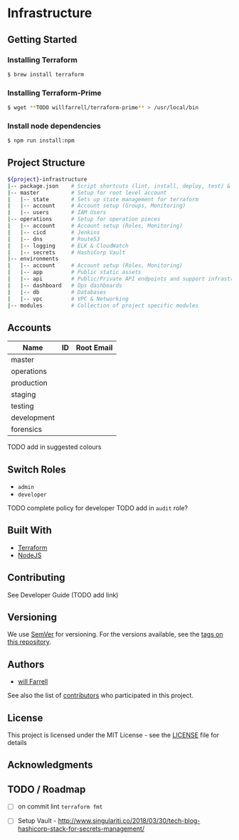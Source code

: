 # Infrastructure

## Getting Started

### Installing Terraform
```bash
$ brew install terraform
```

### Installing Terraform-Prime
```bash
$ wget **TODO willfarrell/terraform-prime** > /usr/local/bin
```

### Install node dependencies
```bash
$ npm run install:npm
```

## Project Structure

```bash
${project}-infrastructure
|-- package.json	# Script shortcuts (lint, install, deploy, test) & versioning?
|-- master			# Setup for root level account
|   |-- state		# Sets up state management for terraform
|   |-- account     # Account setup (Groups, Monitoring)
|   |-- users		# IAM Users
|-- operations		# Setup for operation pieces
|   |-- account     # Account setup (Roles, Monitoring)
|   |-- cicd		# Jenkins
|   |-- dns			# Route53
|   |-- logging		# ELK & CloudWatch
|   |-- secrets		# HashiCorp Vault
|-- environments
|   |-- account     # Account setup (Roles, Monitoring)
|   |-- app			# Public static assets
|   |-- api			# Public/Private API endpoints and support infrastructure
|   |-- dashboard	# Ops dashboards
|   |-- db			# Databases
|   |-- vpc			# VPC & Networking
|-- modules			# Collection of project specific modules
```

## Accounts

Name        | ID           | Root Email         |
------------|--------------|--------------------|
master      |              |                    |
operations  |              |                    |
production  |              |                    |
staging     |              |                    |
testing     |              |                    |
development |              |                    |
forensics   |              |                    |

TODO add in suggested colours

## Switch Roles
- `admin`
- `developer`

TODO complete policy for developer
TODO add in `audit` role?

## Built With
- [Terraform](https://www.terraform.io/)
- [NodeJS](https://nodejs.org/en/)

## Contributing
See Developer Guide (TODO add link)

## Versioning
We use [SemVer](http://semver.org/) for versioning. For the versions available, see the [tags on this repository](https://github.com/tesera/terraform-modules/tags).

## Authors
- [will Farrell](https://github.com/willfarrell)

See also the list of [contributors](https://github.com/tesera/terraform-modules/contributors) who participated in this project.

## License

This project is licensed under the MIT License - see the [LICENSE](LICENSE) file for details

## Acknowledgments


## TODO / Roadmap
- [ ] on commit lint `terraform fmt`
- [ ] Setup Vault - http://www.singulariti.co/2018/03/30/tech-blog-hashicorp-stack-for-secrets-management/




